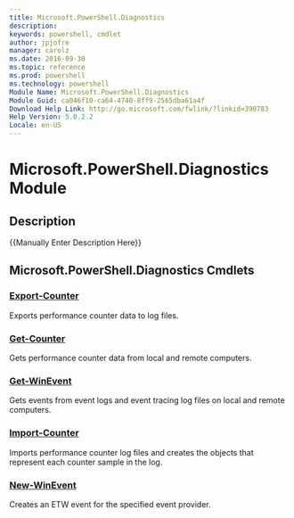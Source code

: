 ```yaml
---
title: Microsoft.PowerShell.Diagnostics
description: 
keywords: powershell, cmdlet
author: jpjofre
manager: carolz
ms.date: 2016-09-30
ms.topic: reference
ms.prod: powershell
ms.technology: powershell
Module Name: Microsoft.PowerShell.Diagnostics
Module Guid: ca046f10-ca64-4740-8ff9-2565dba61a4f
Download Help Link: http://go.microsoft.com/fwlink/?linkid=390783
Help Version: 5.0.2.2
Locale: en-US
---
```


# Microsoft.PowerShell.Diagnostics Module
## Description
{{Manually Enter Description Here}}

## Microsoft.PowerShell.Diagnostics Cmdlets
### [Export-Counter](Export-Counter.md)
Exports performance counter data to log files.

### [Get-Counter](Get-Counter.md)
Gets performance counter data from local and remote computers.

### [Get-WinEvent](Get-WinEvent.md)
Gets events from event logs and event tracing log files on local and remote computers.

### [Import-Counter](Import-Counter.md)
Imports performance counter log files and creates the objects that represent each counter sample in the log.

### [New-WinEvent](New-WinEvent.md)
Creates an ETW event for the specified event provider.





